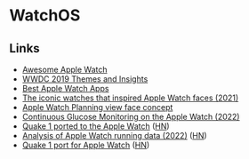 # WatchOS

## Links

- [Awesome Apple Watch](https://github.com/738/awesome-apple-watch)
- [WWDC 2019 Themes and Insights](https://david-smith.org/blog/2019/06/11/wwdc-2019-themes-and-insights/)
- [Best Apple Watch Apps](https://bestapplewatchapps.com/)
- [The iconic watches that inspired Apple Watch faces (2021)](https://www.arun.is/blog/apple-watch-faces/)
- [Apple Watch Planning view face concept](https://twitter.com/FonsMans/status/1497598940522373125)
- [Continuous Glucose Monitoring on the Apple Watch (2022)](https://hturan.com/writing/apple-watch-continuous-glucose-monitoring)
- [Quake 1 ported to the Apple Watch](https://github.com/MyOwnClone/quake_watch) ([HN](https://news.ycombinator.com/item?id=32747067))
- [Analysis of Apple Watch running data (2022)](https://applewatchrunner.substack.com/p/apple-watch-running-review) ([HN](https://news.ycombinator.com/item?id=32971085))
- [Quake 1 port for Apple Watch](https://github.com/ByteOverlord/Watch_Quake) ([HN](https://news.ycombinator.com/item?id=33667199))
